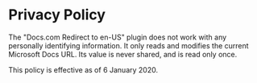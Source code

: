 ﻿# Privacy Policy

The "Docs.com Redirect to en-US" plugin does not work with any personally identifying information. It only reads and modifies the current Microsoft Docs URL. Its value is never shared, and is read only once.

This policy is effective as of 6 January 2020.
